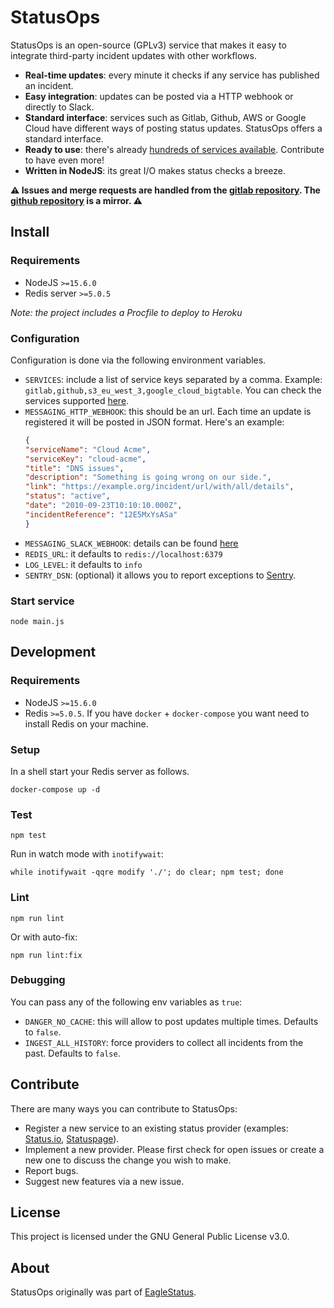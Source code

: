 # StatusOps

StatusOps is an open-source (GPLv3) service that makes it easy to integrate third-party incident updates with other workflows.

- **Real-time updates**: every minute it checks if any service has published an incident.
- **Easy integration**: updates can be posted via a HTTP webhook or directly to Slack.
- **Standard interface**: services such as Gitlab, Github, AWS or Google Cloud have different ways of posting status updates. StatusOps offers a standard interface.
- **Ready to use**: there's already [hundreds of services available](https://gitlab.com/statusops/statusops/-/packages/1101031). Contribute to have even more!
- **Written in NodeJS**: its great I/O makes status checks a breeze.

**⚠️ Issues and merge requests are handled from the [gitlab repository](https://gitlab.com/statusops/statusops). The [github repository](https://github.com/statusops/statusops) is a mirror. ⚠️**

## Install

### Requirements

- NodeJS `>=15.6.0`
- Redis server `>=5.0.5`

*Note: the project includes a Procfile to deploy to Heroku*

### Configuration

Configuration is done via the following environment variables.

- `SERVICES`: include a list of service keys separated by a comma. Example: `gitlab,github,s3_eu_west_3,google_cloud_bigtable`. You can check the services supported [here](https://gitlab.com/statusops/statusops/-/packages/1101031).
- `MESSAGING_HTTP_WEBHOOK`: this should be an url. Each time an update is registered it will be posted in JSON format. Here's an example:
    ```json
    {
    "serviceName": "Cloud Acme",
    "serviceKey": "cloud-acme",
    "title": "DNS issues",
    "description": "Something is going wrong on our side.",
    "link": "https://example.org/incident/url/with/all/details",
    "status": "active",
    "date": "2010-09-23T10:10:10.000Z",
    "incidentReference": "12E5MxYsASa"
    }
    ```
- `MESSAGING_SLACK_WEBHOOK`: details can be found [here](https://slack.com/intl/en-gb/help/articles/115005265063-Incoming-webhooks-for-Slack)
- `REDIS_URL`: it defaults to `redis://localhost:6379`
- `LOG_LEVEL`: it defaults to `info`
- `SENTRY_DSN`: (optional) it allows you to report exceptions to [Sentry](https://sentry.io/welcome/).

### Start service

```
node main.js
```

## Development

### Requirements

- NodeJS `>=15.6.0`
- Redis `>=5.0.5`. If you have `docker` + `docker-compose` you want need to install Redis on your machine.

### Setup

In a shell start your Redis server as follows.

```
docker-compose up -d
```

### Test

```
npm test
```

Run in watch mode with `inotifywait`:

```
while inotifywait -qqre modify './'; do clear; npm test; done
```


### Lint

```
npm run lint
```

Or with auto-fix:

```
npm run lint:fix
```

### Debugging

You can pass any of the following env variables as `true`:

- `DANGER_NO_CACHE`: this will allow to post updates multiple times. Defaults to `false`.
- `INGEST_ALL_HISTORY`: force providers to collect all incidents from the past. Defaults to `false`.


## Contribute

There are many ways you can contribute to StatusOps:

- Register a new service to an existing status provider (examples: [Status.io](src/providers/statusio.yml), [Statuspage](src/providers/statuspage.yml)).
- Implement a new provider. Please first check for open issues or create a new one to discuss the change you wish to make.
- Report bugs.
- Suggest new features via a new issue.

## License

This project is licensed under the GNU General Public License v3.0.

## About

StatusOps originally was part of [EagleStatus](https://about.eaglestatus.io).
